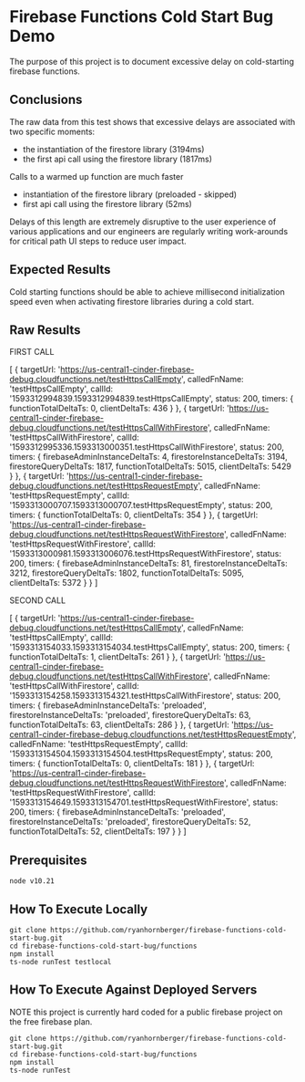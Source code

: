 # Firebase Functions Cold Start Bug Demo

The purpose of this project is to document excessive delay on cold-starting firebase functions.

## Conclusions

The raw data from this test shows that excessive delays are associated with two specific moments:

* the instantiation of the firestore library (3194ms)
* the first api call using the firestore library (1817ms)

Calls to a warmed up function are much faster

* instantiation of the firestore library (preloaded - skipped)
* first api call using the firestore library (52ms)

Delays of this length are extremely disruptive to the user experience of various applications and our
engineers are regularly writing work-arounds for critical path UI steps to reduce user impact.

## Expected Results

Cold starting functions should be able to achieve millisecond initialization speed even when
activating firestore libraries during a cold start. 

## Raw Results

FIRST CALL

  [
    {
      targetUrl: 'https://us-central1-cinder-firebase-debug.cloudfunctions.net/testHttpsCallEmpty',
      calledFnName: 'testHttpsCallEmpty',
      callId: '1593312994839.1593312994839.testHttpsCallEmpty',
      status: 200,
      timers: {
        functionTotalDeltaTs: 0,
        clientDeltaTs: 436
      }
    },
    {
      targetUrl: 'https://us-central1-cinder-firebase-debug.cloudfunctions.net/testHttpsCallWithFirestore',
      calledFnName: 'testHttpsCallWithFirestore',
      callId: '1593312995336.1593313000351.testHttpsCallWithFirestore',
      status: 200,
      timers: {
        firebaseAdminInstanceDeltaTs: 4,
        firestoreInstanceDeltaTs: 3194,
        firestoreQueryDeltaTs: 1817,
        functionTotalDeltaTs: 5015,
        clientDeltaTs: 5429
      }
    },
    {
      targetUrl: 'https://us-central1-cinder-firebase-debug.cloudfunctions.net/testHttpsRequestEmpty',
      calledFnName: 'testHttpsRequestEmpty',
      callId: '1593313000707.1593313000707.testHttpsRequestEmpty',
      status: 200,
      timers: {
        functionTotalDeltaTs: 0,
        clientDeltaTs: 354
      }
    },
    {
      targetUrl: 'https://us-central1-cinder-firebase-debug.cloudfunctions.net/testHttpsRequestWithFirestore',
      calledFnName: 'testHttpsRequestWithFirestore',
      callId: '1593313000981.1593313006076.testHttpsRequestWithFirestore',
      status: 200,
      timers: {
        firebaseAdminInstanceDeltaTs: 81,
        firestoreInstanceDeltaTs: 3212,
        firestoreQueryDeltaTs: 1802,
        functionTotalDeltaTs: 5095,
        clientDeltaTs: 5372
      }
    }
  ]

SECOND CALL

  [
    {
      targetUrl: 'https://us-central1-cinder-firebase-debug.cloudfunctions.net/testHttpsCallEmpty',
      calledFnName: 'testHttpsCallEmpty',
      callId: '1593313154033.1593313154034.testHttpsCallEmpty',
      status: 200,
      timers: {
        functionTotalDeltaTs: 1,
        clientDeltaTs: 261
      }
    },
    {
      targetUrl: 'https://us-central1-cinder-firebase-debug.cloudfunctions.net/testHttpsCallWithFirestore',
      calledFnName: 'testHttpsCallWithFirestore',
      callId: '1593313154258.1593313154321.testHttpsCallWithFirestore',
      status: 200,
      timers: {
        firebaseAdminInstanceDeltaTs: 'preloaded',
        firestoreInstanceDeltaTs: 'preloaded',
        firestoreQueryDeltaTs: 63,
        functionTotalDeltaTs: 63,
        clientDeltaTs: 286
      }
    },
    {
      targetUrl: 'https://us-central1-cinder-firebase-debug.cloudfunctions.net/testHttpsRequestEmpty',
      calledFnName: 'testHttpsRequestEmpty',
      callId: '1593313154504.1593313154504.testHttpsRequestEmpty',
      status: 200,
      timers: {
        functionTotalDeltaTs: 0,
        clientDeltaTs: 181
      }
    },
    {
      targetUrl: 'https://us-central1-cinder-firebase-debug.cloudfunctions.net/testHttpsRequestWithFirestore',
      calledFnName: 'testHttpsRequestWithFirestore',
      callId: '1593313154649.1593313154701.testHttpsRequestWithFirestore',
      status: 200,
      timers: {
        firebaseAdminInstanceDeltaTs: 'preloaded',
        firestoreInstanceDeltaTs: 'preloaded',
        firestoreQueryDeltaTs: 52,
        functionTotalDeltaTs: 52,
        clientDeltaTs: 197
      }
    }
  ]

## Prerequisites

    node v10.21

## How To Execute Locally

    git clone https://github.com/ryanhornberger/firebase-functions-cold-start-bug.git
    cd firebase-functions-cold-start-bug/functions
    npm install
    ts-node runTest testlocal

## How To Execute Against Deployed Servers

NOTE this project is currently hard coded for a public firebase project on the free firebase plan.

    git clone https://github.com/ryanhornberger/firebase-functions-cold-start-bug.git
    cd firebase-functions-cold-start-bug/functions
    npm install
    ts-node runTest
